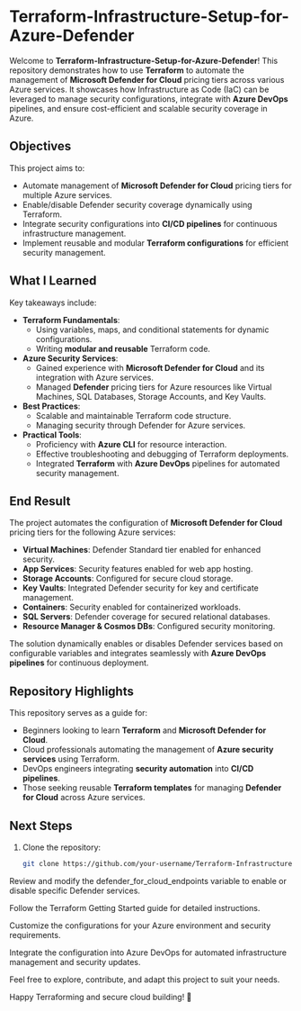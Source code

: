 # Terraform-Infrastructure-Setup-for-Azure-Defender

Welcome to **Terraform-Infrastructure-Setup-for-Azure-Defender**! This repository demonstrates how to use **Terraform** to automate the management of **Microsoft Defender for Cloud** pricing tiers across various Azure services. It showcases how Infrastructure as Code (IaC) can be leveraged to manage security configurations, integrate with **Azure DevOps** pipelines, and ensure cost-efficient and scalable security coverage in Azure.

## Objectives

This project aims to:

- Automate management of **Microsoft Defender for Cloud** pricing tiers for multiple Azure services.
- Enable/disable Defender security coverage dynamically using Terraform.
- Integrate security configurations into **CI/CD pipelines** for continuous infrastructure management.
- Implement reusable and modular **Terraform configurations** for efficient security management.

## What I Learned

Key takeaways include:

- **Terraform Fundamentals**: 
  - Using variables, maps, and conditional statements for dynamic configurations.
  - Writing **modular and reusable** Terraform code.
- **Azure Security Services**:
  - Gained experience with **Microsoft Defender for Cloud** and its integration with Azure services.
  - Managed **Defender** pricing tiers for Azure resources like Virtual Machines, SQL Databases, Storage Accounts, and Key Vaults.
- **Best Practices**:
  - Scalable and maintainable Terraform code structure.
  - Managing security through Defender for Azure services.
- **Practical Tools**:
  - Proficiency with **Azure CLI** for resource interaction.
  - Effective troubleshooting and debugging of Terraform deployments.
  - Integrated **Terraform** with **Azure DevOps** pipelines for automated security management.

## End Result

The project automates the configuration of **Microsoft Defender for Cloud** pricing tiers for the following Azure services:

- **Virtual Machines**: Defender Standard tier enabled for enhanced security.
- **App Services**: Security features enabled for web app hosting.
- **Storage Accounts**: Configured for secure cloud storage.
- **Key Vaults**: Integrated Defender security for key and certificate management.
- **Containers**: Security enabled for containerized workloads.
- **SQL Servers**: Defender coverage for secured relational databases.
- **Resource Manager & Cosmos DBs**: Configured security monitoring.

The solution dynamically enables or disables Defender services based on configurable variables and integrates seamlessly with **Azure DevOps pipelines** for continuous deployment.

## Repository Highlights

This repository serves as a guide for:

- Beginners looking to learn **Terraform** and **Microsoft Defender for Cloud**.
- Cloud professionals automating the management of **Azure security services** using Terraform.
- DevOps engineers integrating **security automation** into **CI/CD pipelines**.
- Those seeking reusable **Terraform templates** for managing **Defender for Cloud** across Azure services.

## Next Steps

1. Clone the repository:
   ```bash
   git clone https://github.com/your-username/Terraform-Infrastructure-Setup-for-Azure-Defender.git
Review and modify the defender_for_cloud_endpoints variable to enable or disable specific Defender services.

Follow the Terraform Getting Started guide for detailed instructions.

Customize the configurations for your Azure environment and security requirements.

Integrate the configuration into Azure DevOps for automated infrastructure management and security updates.

Feel free to explore, contribute, and adapt this project to suit your needs. 

Happy Terraforming and secure cloud building! 🚀


